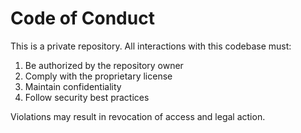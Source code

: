 # Code of Conduct

This is a private repository. All interactions with this codebase must:

1. Be authorized by the repository owner
2. Comply with the proprietary license
3. Maintain confidentiality
4. Follow security best practices

Violations may result in revocation of access and legal action.
